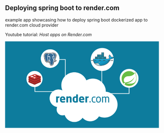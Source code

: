 ## Deploying spring boot to render.com

example app showcasing how to deploy spring boot dockerized app to render.com cloud provider


Youtube tutorial: *Host apps on Render.com*

[![IMAGE_ALT](docs/images/render_dot_com.png)](https://youtu.be/WfjsGv5RoGE)